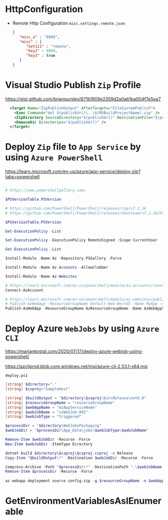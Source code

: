 # HttpConfiguration

- Remote Http Configuration `misc.settings.remote.json`

  ```json
  {
	 "misc_a" : "8888",
	 "misc" : {
		"keY111" : "remote",
		"key2" : 9999,
		"key3" : true
     }
  }
  ```

# Visual Studio Publish `Zip` Profile
https://gist.github.com/brianpursley/671b1909e2359d2a0ab1ba004f7e5ea7

```xml
  <Target Name="ZipPublishOutput" AfterTargets="FileSystemPublish">
    <Exec Command="del $(publishUrl)\..\$(MSBuildProjectName).zip" />
    <ZipDirectory SourceDirectory="$(publishUrl)" DestinationFile="$(publishUrl)\..\$(MSBuildProjectName).zip" />
    <RemoveDir Directories="$(publishUrl)" />
  </Target>
```


# Deploy `Zip` file to `App Service` by using `Azure PowerShell`
https://learn.microsoft.com/en-us/azure/app-service/deploy-zip?tabs=powershell

```powershell

# https://www.powershellgallery.com/

$PSVersionTable.PSVersion

# https://github.com/PowerShell/PowerShell/releases/tag/v7.2.16
# https://github.com/PowerShell/PowerShell/releases/download/v7.2.16/PowerShell-7.2.16-win-x64.msi

$PSVersionTable.PSVersion

Get-ExecutionPolicy -List

Set-ExecutionPolicy -ExecutionPolicy RemoteSigned -Scope CurrentUser

Get-ExecutionPolicy -List

Install-Module -Name Az -Repository PSGallery -Force

Install-Module -Name Az.Accounts -AllowClobber

Install-Module -Name Az.Websites

# https://learn.microsoft.com/en-us/powershell/module/az.accounts/connect-azaccount?view=azps-10.4.1
Connect-AzAccount

# https://learn.microsoft.com/en-us/powershell/module/az.websites/publish-azwebapp?view=azps-10.4.1
# Publish-AzWebApp -ResourceGroupName Default-Web-WestUS -Name MyApp -ArchivePath <zip-package-path> 
Publish-AzWebApp -ResourceGroupName AzResourceGroupName -Name AzWebAppServiceName -ArchivePath "d:\xxxxxx.zip" -Force

```

# Deploy Azure `WebJobs` by using `Azure CLI`
  https://mariankostal.com/2020/07/17/deploy-azure-webjob-using-powershell/

  https://azcliprod.blob.core.windows.net/msi/azure-cli-2.53.1-x64.msi

  `deploy.ps1`

```powershell
[string] $directory="."
[string] $csproj="SampleHost"

[string] $buildOutput = "$directory\$csproj\bin\Release\net6.0"
[string] $resourceGroupName = "resourceGroupName"
[string] $webAppName = "AzAppServiceName"
[string] $webJobName = "zzWebJob-001"
[string] $webJobType = "triggered"

$processDir = "$directory\WebJobsPackaging" 
$webJobDir = "$processDir\App_Data\jobs\$webJobType\$webJobName"

Remove-Item $webJobDir -Recurse -Force
New-Item $webJobDir -ItemType Directory

dotnet build $directory\$csproj\$csproj.csproj -c Release
Copy-Item "$buildOutput\*" -Destination $webJobDir -Recurse -Force

Compress-Archive -Path "$processDir\*" -DestinationPath ".\$webJobName.zip" -Force
Remove-Item $processDir -Recurse -Force
 
az webapp deployment source config-zip -g $resourceGroupName -n $webAppName --src "$webJobName.zip"

```

# GetEnvironmentVariablesAsIEnumerable